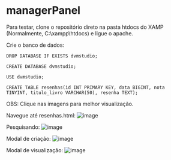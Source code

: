 # managerPanel

Para testar, clone o repositório direto na pasta htdocs do XAMP (Normalmente, C:\xampp\htdocs) e ligue o apache.

Crie o banco de dados:

<code>DROP DATABASE IF EXISTS dvmstudio;</code>

<code>CREATE DATABASE dvmstudio;</code>

<code>USE dvmstudio;</code>

<code>CREATE TABLE resenhas(id INT PRIMARY KEY, data BIGINT, nota TINYINT, titulo_livro VARCHAR(50), resenha TEXT);</code>

OBS: Clique nas imagens para melhor visualização.

Navegue até resenhas.html:
![image](https://user-images.githubusercontent.com/49616553/173188569-c781f035-36af-466e-bc29-95ba3b86c21f.png)

Pesquisando:
![image](https://user-images.githubusercontent.com/49616553/173188586-03716514-3603-4ead-b76c-33c6dc3d108e.png)

Modal de criação:
![image](https://user-images.githubusercontent.com/49616553/173188581-07a628e5-7645-4c46-ab12-ada3d98fb947.png)

Modal de visualização:
![image](https://user-images.githubusercontent.com/49616553/173188594-39927be3-e2bd-4aa2-9dfb-6e52fc949806.png)
